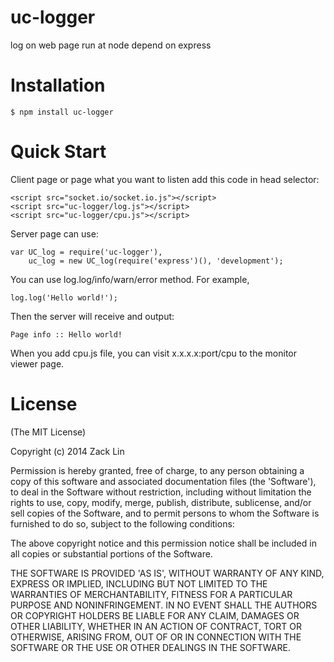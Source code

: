 uc-logger
========

log on web page run at node depend on express

Installation
========

    $ npm install uc-logger

Quick Start
========

Client page or page what you want to listen add this code in head selector:

    <script src="socket.io/socket.io.js"></script>
    <script src="uc-logger/log.js"></script>
    <script src="uc-logger/cpu.js"></script>

Server page can use:

    var UC_log = require('uc-logger'),
        uc_log = new UC_log(require('express')(), 'development');

You can use log.log/info/warn/error method. For example,

	log.log('Hello world!');

Then the server will receive and output:

 	Page info :: Hello world!

When you add cpu.js file, you can visit x.x.x.x:port/cpu to the monitor viewer page.  	

License
=======

(The MIT License)

Copyright (c) 2014 Zack Lin

Permission is hereby granted, free of charge, to any person obtaining a copy of this software and associated documentation files (the 'Software'), to deal in the Software without restriction, including without limitation the rights to use, copy, modify, merge, publish, distribute, sublicense, and/or sell copies of the Software, and to permit persons to whom the Software is furnished to do so, subject to the following conditions:

The above copyright notice and this permission notice shall be included in all copies or substantial portions of the Software.

THE SOFTWARE IS PROVIDED 'AS IS', WITHOUT WARRANTY OF ANY KIND, EXPRESS OR IMPLIED, INCLUDING BUT NOT LIMITED TO THE WARRANTIES OF MERCHANTABILITY, FITNESS FOR A PARTICULAR PURPOSE AND NONINFRINGEMENT. IN NO EVENT SHALL THE AUTHORS OR COPYRIGHT HOLDERS BE LIABLE FOR ANY CLAIM, DAMAGES OR OTHER LIABILITY, WHETHER IN AN ACTION OF CONTRACT, TORT OR OTHERWISE, ARISING FROM, OUT OF OR IN CONNECTION WITH THE SOFTWARE OR THE USE OR OTHER DEALINGS IN THE SOFTWARE.